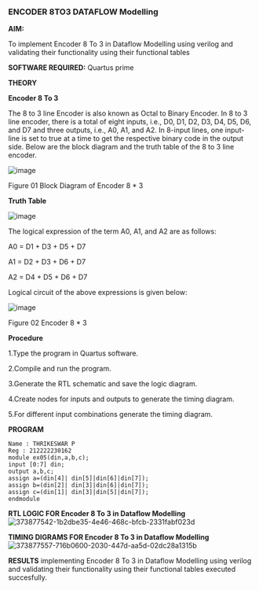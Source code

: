 ### ENCODER 8TO3 DATAFLOW Modelling

**AIM:**

To implement  Encoder 8 To 3 in Dataflow Modelling using verilog and validating their functionality using their functional tables

**SOFTWARE REQUIRED:** Quartus prime

**THEORY**

**Encoder 8 To 3**

The 8 to 3 line Encoder is also known as Octal to Binary Encoder. In 8 to 3 line encoder, there is a total of eight inputs, i.e., D0, D1, D2, D3, D4, D5, D6, and D7 and three outputs, i.e., A0, A1, and A2. In 8-input lines, one input-line is set to true at a time to get the respective binary code in the output side. Below are the block diagram and the truth table of the 8 to 3 line encoder.

![image](https://github.com/naavaneetha/ENCODER8TO3DATAFLOW/assets/154305477/0bc242c1-eb9e-4c47-afe5-30428470efc3)

Figure 01  Block Diagram of Encoder 8 * 3

**Truth Table**

![image](https://github.com/naavaneetha/ENCODER8TO3DATAFLOW/assets/154305477/35496b14-ae6e-4cd1-9abd-d6736b576575)

The logical expression of the term A0, A1, and A2 are as follows:

A0 = D1 + D3 + D5 + D7

A1 = D2 + D3 + D6 + D7

A2 = D4 + D5 + D6 + D7

Logical circuit of the above expressions is given below:

![image](https://github.com/naavaneetha/ENCODER8TO3DATAFLOW/assets/154305477/95acaee6-c873-4c75-89eb-ef09fb158053)

Figure 02  Encoder 8 * 3

**Procedure**

1.Type the program in Quartus software.

2.Compile and run the program.

3.Generate the RTL schematic and save the logic diagram.

4.Create nodes for inputs and outputs to generate the timing diagram.

5.For different input combinations generate the timing diagram.


**PROGRAM**
```
Name : THRIKESWAR P
Reg : 212222230162
module ex05(din,a,b,c);
input [0:7] din;
output a,b,c;
assign a=(din[4]| din[5]|din[6]|din[7]);
assign b=(din[2]| din[3]|din[6]|din[7]);
assign c=(din[1]| din[3]|din[5]|din[7]);
endmodule
```

**RTL LOGIC FOR Encoder 8 To 3 in Dataflow Modelling**
![373877542-1b2dbe35-4e46-468c-bfcb-2331fabf023d](https://github.com/user-attachments/assets/9096f877-c120-4edf-980f-93b475a81080)

**TIMING DIGRAMS FOR Encoder 8 To 3 in Dataflow Modelling**
![373877557-716b0600-2030-447d-aa5d-02dc28a1315b](https://github.com/user-attachments/assets/0b5f3791-ab8b-4c08-a0c5-ac0389e0a4b9)



**RESULTS**
implementing Encoder 8 To 3 in Dataflow Modelling using verilog and validating their functionality using their functional tables executed succesfully.




